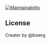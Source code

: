 [![Maintainability](https://api.codeclimate.com/v1/badges/1aaf2533df9923f6aa6c/maintainability)](https://codeclimate.com/github/IgBuS/php-project-lvl4/maintainability)

## License

Creater by @biserg
